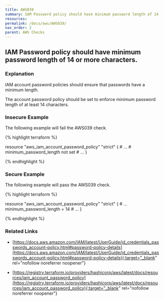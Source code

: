 ```yaml
---
title: AWS039
summary: IAM Password policy should have minimum password length of 14 or more characters. [aws_iam_account_password_policy] 
resources: 
permalink: /docs/aws/AWS039/
nav_order: 2
parent: AWS Checks
---
```


## IAM Password policy should have minimum password length of 14 or more characters.

### Explanation


IAM account password policies should ensure that passwords have a minimum length. 

The account password policy should be set to enforce minimum password length of at least 14 characters.



### Insecure Example

The following example will fail the AWS039 check.

{% highlight terraform %}

resource "aws_iam_account_password_policy" "strict" {
	# ...
	# minimum_password_length not set
	# ...
}

{% endhighlight %}



### Secure Example

The following example will pass the AWS039 check.

{% highlight terraform %}

resource "aws_iam_account_password_policy" "strict" {
	# ...
	minimum_password_length = 14
	# ...
}

{% endhighlight %}


### Related Links


- [https://docs.aws.amazon.com/IAM/latest/UserGuide/id_credentials_passwords_account-policy.html#password-policy-details](https://docs.aws.amazon.com/IAM/latest/UserGuide/id_credentials_passwords_account-policy.html#password-policy-details){:target="_blank" rel="nofollow noreferrer noopener"}

- [https://registry.terraform.io/providers/hashicorp/aws/latest/docs/resources/iam_account_password_policy](https://registry.terraform.io/providers/hashicorp/aws/latest/docs/resources/iam_account_password_policy){:target="_blank" rel="nofollow noreferrer noopener"}

